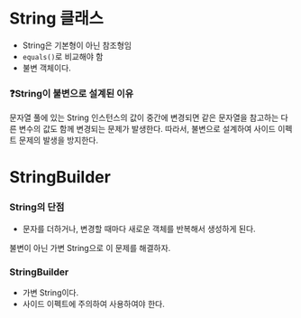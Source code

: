 # String 클래스
- String은 기본형이 아닌 참조형임
- `equals()`로 비교해야 함
- 불변 객체이다.

### ❓String이 불변으로 설계된 이유
문자열 풀에 있는 String 인스턴스의 값이 중간에 변경되면 같은 문자열을 참고하는 다른 변수의 값도
함께 변경되는 문제가 발생한다. 따라서, 불변으로 설계하여 사이드 이펙트 문제의 발생을 방지한다.

# StringBuilder
### String의 단점
- 문자를 더하거나, 변경할 때마다 새로운 객체를 반복해서 생성하게 된다.

불변이 아닌 가변 String으로 이 문제를 해결하자.


### StringBuilder
- 가변 String이다.
- 사이드 이펙트에 주의하여 사용하여야 한다.
